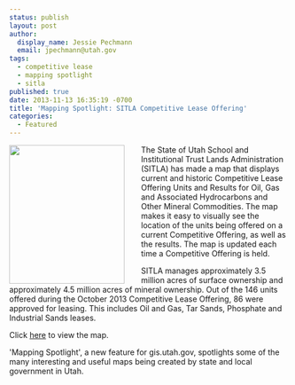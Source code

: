 ```yaml
---
status: publish
layout: post
author:
  display_name: Jessie Pechmann
  email: jpechmann@utah.gov
tags:
  - competitive lease
  - mapping spotlight
  - sitla
published: true
date: 2013-11-13 16:35:19 -0700
title: 'Mapping Spotlight: SITLA Competitive Lease Offering'
categories:
  - Featured
---
```

<p><a href="{{ "/downloads/SITLALeases-246x300.png" | prepend: site.baseurl }}"><img src="{{ "/images/SITLALeases-246x300.png" | prepend: site.baseurl }}" style="margin-right:30px" width="208" height="250" align="left" /></a> The State of Utah School and Institutional Trust Lands Administration (SITLA) has made a map that displays current and historic Competitive Lease Offering Units and Results for Oil, Gas and Associated Hydrocarbons and Other Mineral Commodities. The map makes it easy to visually see the location of the units being offered on a current Competitive Offering, as well as the results.  The map is updated each time a Competitive Offering is held.</p>
<p>SITLA manages approximately 3.5 million acres of surface ownership and approximately 4.5 million acres of mineral ownership. Out of the 146 units offered during the October 2013 Competitive Lease Offering, 86 were approved for leasing.  This includes Oil and Gas, Tar Sands, Phosphate and Industrial Sands leases. </p>
<p>Click <a href="http://tlamap.trustlands.utah.gov/mineralofferingunits/">here</a> to view the map.</p>
<p>'Mapping Spotlight', a new feature for gis.utah.gov, spotlights some of the many interesting and useful maps being created by state and local government in Utah.</p>
